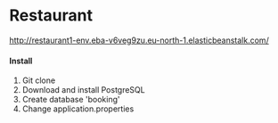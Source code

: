 # Restaurant
http://restaurant1-env.eba-v6veg9zu.eu-north-1.elasticbeanstalk.com/
#### Install
1. Git clone
2. Download and install PostgreSQL
3. Create database 'booking' 
4. Change application.properties
